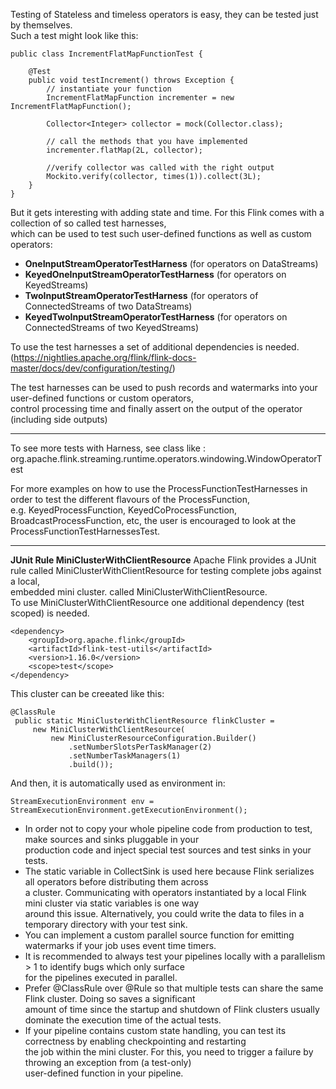 Testing of Stateless and timeless operators is easy, they can be tested just by themselves.\
Such a test might look like this:
    
    public class IncrementFlatMapFunctionTest {

        @Test
        public void testIncrement() throws Exception {
            // instantiate your function
            IncrementFlatMapFunction incrementer = new IncrementFlatMapFunction();
    
            Collector<Integer> collector = mock(Collector.class);
    
            // call the methods that you have implemented
            incrementer.flatMap(2L, collector);
    
            //verify collector was called with the right output
            Mockito.verify(collector, times(1)).collect(3L);
        }
    }

But it gets interesting with adding state and time. For this Flink comes with a collection of so called test harnesses, \
which can be used to test such user-defined functions as well as custom operators:
- **OneInputStreamOperatorTestHarness** (for operators on DataStreams)
- **KeyedOneInputStreamOperatorTestHarness** (for operators on KeyedStreams)
- **TwoInputStreamOperatorTestHarness** (for operators of ConnectedStreams of two DataStreams)
- **KeyedTwoInputStreamOperatorTestHarness** (for operators on ConnectedStreams of two KeyedStreams)

To use the test harnesses a set of additional dependencies is needed. (https://nightlies.apache.org/flink/flink-docs-master/docs/dev/configuration/testing/)

The test harnesses can be used to push records and watermarks into your user-defined functions or custom operators, \
control processing time and finally assert on the output of the operator (including side outputs)

---
To see more tests with Harness, see class like : org.apache.flink.streaming.runtime.operators.windowing.WindowOperatorTest

For more examples on how to use the ProcessFunctionTestHarnesses in order to test the different flavours of the ProcessFunction, \
e.g. KeyedProcessFunction, KeyedCoProcessFunction, BroadcastProcessFunction, etc, the user is encouraged to look at the \
ProcessFunctionTestHarnessesTest.

---
**JUnit Rule MiniClusterWithClientResource**
Apache Flink provides a JUnit rule called MiniClusterWithClientResource for testing complete jobs against a local, \
embedded mini cluster. called MiniClusterWithClientResource.\
To use MiniClusterWithClientResource one additional dependency (test scoped) is needed.

    <dependency>
        <groupId>org.apache.flink</groupId>
        <artifactId>flink-test-utils</artifactId>
        <version>1.16.0</version>    
        <scope>test</scope>
    </dependency>

This cluster can be creeated like this:

    @ClassRule
     public static MiniClusterWithClientResource flinkCluster =
         new MiniClusterWithClientResource(
             new MiniClusterResourceConfiguration.Builder()
                 .setNumberSlotsPerTaskManager(2)
                 .setNumberTaskManagers(1)
                 .build());

And then, it is automatically used as environment in:

    StreamExecutionEnvironment env = StreamExecutionEnvironment.getExecutionEnvironment();



- In order not to copy your whole pipeline code from production to test, make sources and sinks pluggable in your \
production code and inject special test sources and test sinks in your tests.
- The static variable in CollectSink is used here because Flink serializes all operators before distributing them across \
a cluster. Communicating with operators instantiated by a local Flink mini cluster via static variables is one way \
around this issue. Alternatively, you could write the data to files in a temporary directory with your test sink.
- You can implement a custom parallel source function for emitting watermarks if your job uses event time timers.
- It is recommended to always test your pipelines locally with a parallelism > 1 to identify bugs which only surface \
for the pipelines executed in parallel.
- Prefer @ClassRule over @Rule so that multiple tests can share the same Flink cluster. Doing so saves a significant \
amount of time since the startup and shutdown of Flink clusters usually dominate the execution time of the actual tests.
- If your pipeline contains custom state handling, you can test its correctness by enabling checkpointing and restarting \
the job within the mini cluster. For this, you need to trigger a failure by throwing an exception from (a test-only) \
user-defined function in your pipeline.
